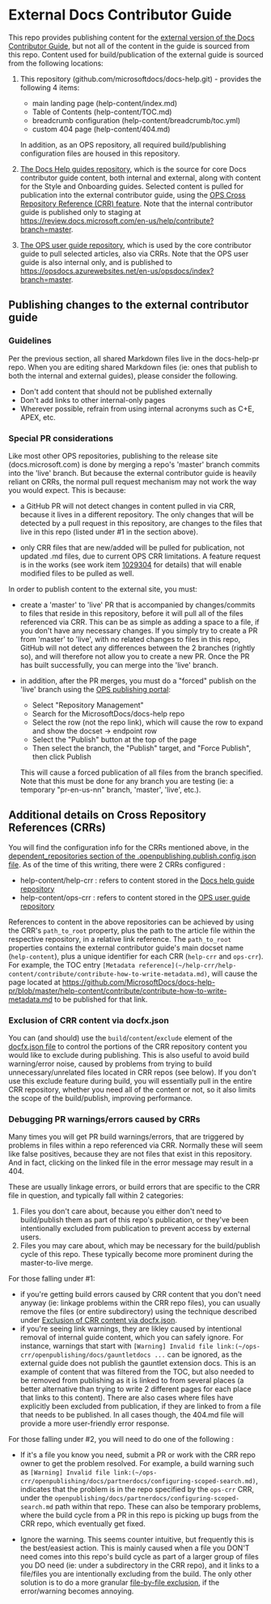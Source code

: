 
# External Docs Contributor Guide 

This repo provides publishing content for the [external version of the Docs Contributor Guide](https://docs.microsoft.com/contribute), but not all of the content in the guide is sourced from this repo. Content used for build/publication of the external guide is sourced from the following locations:

1. This repository (github.com/microsoftdocs/docs-help.git) - provides the following 4 items: 

   - main landing page (help-content/index.md)
   - Table of Contents (help-content/TOC.md)
   - breadcrumb configuration (help-content/breadcrumb/toc.yml)
   - custom 404 page (help-content/404.md)
 
   In addition, as an OPS repository, all required build/publishing configuration files are housed in this repository. 

2. [The Docs Help guides repository](https://github.com/MicrosoftDocs/docs-help-pr/), which is the source for core Docs contributor guide content, both internal and external, along with content for the Style and Onboarding guides. Selected content is pulled for publication into the external contributor guide, using the [OPS Cross Repository Reference (CRR) feature](https://opsdocs.azurewebsites.net/en-us/opsdocs/partnerdocs/cross_repository_reference?branch=master). Note that the internal contributor guide is published only to staging at https://review.docs.microsoft.com/en-us/help/contribute?branch=master.

3. [The OPS user guide repository](https://github.com/MicrosoftDocs/openpublishing-docs), which is used by the core contributor guide to pull selected articles, also via CRRs. Note that the OPS user guide is also internal only, and is published to https://opsdocs.azurewebsites.net/en-us/opsdocs/index?branch=master.

## Publishing changes to the external contributor guide

### Guidelines

Per the previous section, all shared Markdown files live in the docs-help-pr repo. When you are editing shared Markdown files (ie: ones that publish to both the internal and external guides), please consider the following.

- Don't add content that should not be published externally
- Don't add links to other internal-only pages
- Wherever possible, refrain from using internal acronyms such as C+E, APEX, etc.

### Special PR considerations

Like most other OPS repositories, publishing to the release site (docs.microsoft.com) is done by merging a repo's 'master' branch commits into the 'live' branch. But because the external contributor guide is heavily reliant on CRRs, the normal pull request mechanism may not work the way you would expect. This is because:  

- a GitHub PR will not detect changes in content pulled in via CRR, because it lives in a different repository. The only changes that will be detected by a pull request in this repository, are changes to the files that live in this repo (listed under #1 in the section above).  

- only CRR files that are new/added will be pulled for publication, not updated .md files, due to current OPS CRR limitations. A feature request is in the works (see work item [1029304](https://mseng.visualstudio.com/CSI/_workitems/edit/1029304) for details) that will enable modified files to be pulled as well.  
    
In order to publish content to the external site, you must:

- create a 'master' to 'live' PR that is accompanied by changes/commits to files that reside in this repository, before it will pull all of the files referenced via CRR. This can be as simple as adding a space to a file, if you don't have any necessary changes. If you simply try to create a PR from 'master' to 'live', with no related changes to files in this repo, GitHub will not detect any differences between the 2 branches (rightly so), and will therefore not allow you to create a new PR. Once the PR has built successfully, you can merge into the 'live' branch.

- in addition, after the PR merges, you must do a "forced" publish on the 'live' branch using the [OPS publishing portal](https://op-portal-prod.azurewebsites.net/#/containers/history/repositories/All):

   - Select "Repository Management"
   - Search for the MicrosoftDocs/docs-help repo 
   - Select the row (not the repo link), which will cause the row to expand and show the docset -> endpoint row
   - Select the "Publish" button at the top of the page
   - Then select the branch, the "Publish" target, and "Force Publish", then click Publish

   This will cause a forced publication of all files from the branch specified. Note that this must be done for any branch you are testing (ie: a temporary "pr-en-us-nn" branch, 'master', 'live', etc.).

## Additional details on Cross Repository References (CRRs)

You will find the configuration info for the CRRs mentioned above, in the [dependent_repositories section of the .openpublishing.publish.config.json file](.openpublishing.publish.config.json). As of the time of this writing, there were 2 CRRs configured :

  - help-content/help-crr : refers to content stored in the [Docs help guide repository](https://github.com/MicrosoftDocs/docs-help-pr/)
  - help-content/ops-crr : refers to content stored in the [OPS user guide repository](https://github.com/MicrosoftDocs/openpublishing-docs)

References to content in the above repositories can be achieved by using the CRR's `path_to_root` property, plus the path to the article file within the respective repository, in a relative link reference. The `path_to_root` properties contains the external contributor guide's main docset name (`help-content`), plus a unique identifier for each CRR (`help-crr` and `ops-crr`). For example, the TOC entry `[Metadata reference](~/help-crr/help-content/contribute/contribute-how-to-write-metadata.md)`, will cause the page located at https://github.com/MicrosoftDocs/docs-help-pr/blob/master/help-content/contribute/contribute-how-to-write-metadata.md to be published for that link. 

### Exclusion of CRR content via docfx.json

You can (and should) use the `build`/`content`/`exclude` element of the [docfx.json file](https://github.com/MicrosoftDocs/docs-help/blob/master/help-content/docfx.json) to control the portions of the CRR repository content you would like to exclude during publishing. This is also useful to avoid build warning/error noise, caused by problems from trying to build unnecessary/unrelated files located in CRR repos (see below). If you don't use this exclude feature during build, you will essentially pull in the entire CRR repository, whether you need all of the content or not, so it also limits the scope of the build/publish, improving performance.

### Debugging PR warnings/errors caused by CRRs

Many times you will get PR build warnings/errors, that are triggered by problems in files within a repo referenced via CRR. Normally these will seem like false positives, because they are not files that exist in this repository. And in fact, clicking on the linked file in the error message may result in a 404. 

These are usually linkage errors, or build errors that are specific to the CRR file in question, and typically fall within 2 categories:

1. Files you don't care about, because you either don't need to build/publish them as part of this repo's publication, or they've been intentionally excluded from publication to prevent access by external users.
2. Files you may care about, which may be necessary for the build/publish cycle of this repo. These typically become more prominent during the master-to-live merge.

For those falling under #1:  

- if you're getting build errors caused by CRR content that you don't need anyway (ie: linkage problems within the CRR repo files), you can usually remove the files (or entire subdirectory) using the technique described under [Exclusion of CRR content via docfx.json](#exclusion-of-crr-content-via-docfxjson). 
- if you're seeing link warnings, they are likley caused by intentional removal of internal guide content, which you can safely ignore. For instance, warnings that start with `[Warning] Invalid file link:(~/ops-crr/openpublishing/docs/gauntletdocs ...` can be ignored, as the external guide does not publish the gauntlet extension docs. This is an example of content that was filtered from the TOC, but also needed to be removed from publishing as it is linked to from several places (a better alternative than trying to write 2 different pages for each place that links to this content). There are also cases where files have explicitly been excluded from publication, if they are linked to from a file that needs to be published. In all cases though, the 404.md file will provide a more user-friendly error response.

For those falling under #2, you will need to do one of the following : 

- If it's a file you know you need, submit a PR or work with the CRR repo owner to get the problem resolved. For example, a build warning such as `[Warning] Invalid file link:(~/ops-crr/openpublishing/docs/partnerdocs/configuring-scoped-search.md)`, indicates that the problem is in the repo specified by the `ops-crr` CRR, under the `openpublishing/docs/partnerdocs/configuring-scoped-search.md` path within that repo. These can also be temporary problems, where the build cycle from a PR in this repo is picking up bugs from the CRR repo, which eventually get fixed. 

- Ignore the warning. This seems counter intuitive, but frequently this is the best/easiest action. This is mainly caused when a file you DON'T need comes into this repo's build cycle as part of a larger group of files you DO need (ie: under a subdirectory in the CRR repo), and it links to a file/files you are intentionally excluding from the build. The only other solution is to do a more granular [file-by-file exclusion](#exclusion-of-crr-content-via-docfxjson), if the error/warning becomes annoying.
